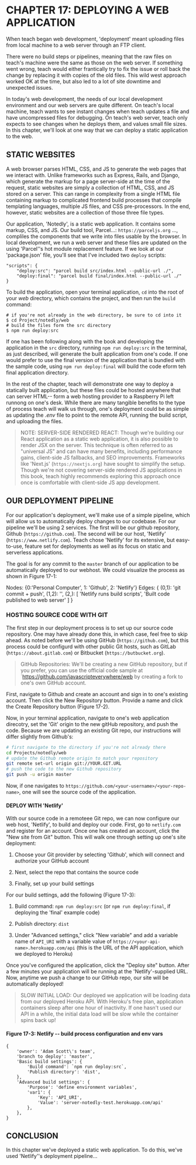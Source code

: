 # CHAPTER 17: DEPLOYING A WEB APPLICATION

When teach began web development, 'deployment' meant 
uploading files from local machine to a web server through
an FTP client.

There were no build steps or pipelines, meaning that the 
raw files on teach's machine were the same as those on the
web server. If something went wrong, teach would either
frantically try to fix the issue or roll back the change
by replacing it with copies of the old files. This wild
west approach worked OK at the time, but also led to a lot
of site downtime and unexpected issues.

In today's web development, the needs of our local development
environment and our web servers are quite different. On teach's
local machine, teach wants to see instant changes when teach
updates a file and have uncompressed files for debugging. On 
teach's web server, teach only expects to see changes when
he deploys them, and values small file sizes. In this chapter,
we'll look at one way that we can deploy a static application
to the web.

## STATIC WEBSITES

A web browser parses HTML, CSS, and JS to generate the web
pages that we interact with. Unlike frameworks such as Express,
Rails, and Django, which generate the markup for a page 
server-side at the time of the request, static websites are
simply a collection of HTML, CSS, and JS stored on a server.
This can range in complexity from a single HTML file containing
markup to complicated frontend build processes that compile 
templating languages, multiple JS files, and CSS pre-processors.
In the end, however, static websites are a collection of those
three file types. 

Our application, 'Notedly', is a static web application. It 
contains some markup, CSS, and JS. Our build tool, Parcel...:
`https://parceljs.org` ...,
compliles the components that we write into files usable by 
the browser. In local development, we run a web server and 
these files are updated on the using 'Parcel''s hot module
replacement feature. If we look at our 'package.json' file, 
you'll see that I've included two `deploy` scripts:

```
"scripts": {
    "deploy:src": "parcel build src/index.html --public-url ./",
    "deploy:final": "parcel build final/index.html --public-url ./"
}
```

To build the application, open your terminal application, `cd` 
into the root of your _web_ directory, which contains the project,
and then run the `build` command:

```
# if you're not already in the web directory, be sure to cd into it
$ cd Project/notedly/web
# build the files form the src directory
$ npm run deploy:src
```

If one has been following along with the book and developing the
application in the `src` directory, running `npm run deploy:src`
in the terminal, as just described, will generate the built application
from one's code.  If one would prefer to use the final version of
the application that is bundled with the sample code, using `npm
run deploy:final` will build the code eform teh final application 
directory.

In the rest of the chapter, teach will demonstrate one way to deploy
a statically built application, but these files could be hosted 
anywhere that can server HTML-- form a web hosting provider to a 
Raspberry Pi left runnong on one's desk. While there are many 
tangible benefits to the type of process teach will walk us
through, one's deployment could be as simple as updating the 
_.env_ file to point to the remote API, running the build script, 
and uploading the files. 

> NOTE: SERVER-SIDE RENDERED REACT: Though we're building our React
application as a static web application, it is also possible to 
render JSX on the server. This technique is often referred to as
"universal JS" and can have many benefits, including performance
gains, client-side JS fallbacks, and SEO improvements. Frameworks like
'Next.js' (`https://nextjs.org`) have sought to simplify the setup.
Though we're not covering server-side rendered JS applications in
this book, teach highly recommends exploring this approach once 
once is comfortable with client-side JS app development. 

## OUR DEPLOYMENT PIPELINE

For our application's deployment, we'll make use of a simple pipeline,
which will allow us to automatically deploy changes to our codebase. 
For our pipeline we'll be using 2 services. The first will be our 
github repository, Github (`https://github.com`). The second will be our
host, 'Netlify' (`https://www.netlify.com`). Teach chose 'Netlify' for 
its extensive, but easy-to-use, feature set for deployments as well as
its focus on static and serverless applications.

The goal is for any commit to the `master` branch of our application
to be automatically deployed to our webhost. We could visualize the 
process as shown in Figure 17-1:

Nodes: {0:'Personal Computer', 1: 'Github', 2: 'Netlify'}
Edges: {
    (0,1): 'git commit + push', 
    (1,2): '', 
    (2,): [
        'Netlify runs build scripts', 
        'Built code published to web server'
        ]
    }

### HOSTING SOURCE CODE WITH GIT

The first step in our deployment process is to  set up our source
code repository. One may have already done this, in which case, 
feel free to skip ahead.  As noted before we'll be using GitHub
(`https://github.com`), but this process could be configurd with 
other public Git hosts, such as GitLab (`https://about.gitlab.com`)
or Bitbucket (`https://butbucket.org`).

> GitHub Repositories: We'll be creating a new GitHub repository, 
but if you prefer, you can use the official code sample at 
`https://github.com/javascripteverywhere/web by creating a fork to
one's own GitHub account.

First, navigate to Github and create an account and sign in to 
one's existing account. Then click the New Repository button. Provide
a name and click the Create Repository button (Figure 17-2).

Now, in your terminal application, navigate to one's web application
direcotry, set the 'Git' origin to the new gitHub repository, and
push the code. Because we are updating an existing Git repo, our
instructions will differ slightly from Github's:

```sh
# first navigate to the directory if you're not already there
cd Projects/notedly/web
# update the Github remote origin to match your repository
git remote set-url origin git://YOUR.GIT.URL
# push the code to the new Github repository
git push -u origin master
```

Now, if one navigates to 
`https://github.com/<your-username>/<your-repo-name>`, one will
see the source code of the application.

#### DEPLOY WITH 'Netlify'

With our source code in a remoteee Git repo, we can now configure
our web host, 'Netlify', to build and deploy our code. First, go
to `netlify.com` and register for an account. Once one has created
an account, click the "New site from Git" button. This will walk
one through setting up one's site deployment:

1. Choose your Git provider by selecting 'Github', which will connect
and authorize your GitHub account

2. Next, select the repo that contains the source code

3. Finally, set up your build settings

For our build settings, add the following (Figure 17-3):

1. Build command: `npm run deploy:src` (or `npm run deploy:final`, if deploying
the 'final' example code)

2. Publish directory: `dist`

3. Under "Advanced settings," click "New variable" and add a variable
name of `API_URI` with a variable value of 
`https://<your-api-name>.herokuapp.com/api` (this is the URL of the API
application, which we deployed to Heroku)

Once you've configured the application, click the "Deploy site" button.
After a few minutes your application will be running at the 
'Netlify'-supplied URL. Now, anytime we push a change to our GitHub
repo, our site will be automatically deployed!

> SLOW INITIAL LOAD: Our deployed we application will be loading data
from our deployed Heroku API. With Heroku's free plan, application 
containers sleep after one hour of inactivity. If one hasn't 
used our API in a while, the initial data load will be slow while
the container spins back up!

#### Figure 17-3: Netlify -- build process configuration and env vars

```
{
    'owner': 'Adam Scott\'s team',
    'branch to deploy': 'master',
    'Basic build settings': {
        'Build command': `npm run deploy:src`,
        'Publish directory': 'dist',        
    },
    'Advanced build settings': {
        'Purpose': 'define environment variables',
        'var1': {
            'Key': 'API_URI',
            'Value': 'server-notedly-test.herokuapp.com/api'
        },        
    },
}
```

## CONCLUSION

In this chapter we've deployed a static web application. To do this, 
we've used 'Netlify''s deployment pipeline...

<!-- HERE -- p. 206!s -->